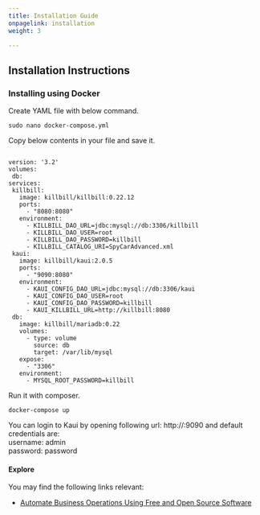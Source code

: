 ```yaml
---
title: Installation Guide
onpagelink: installation
weight: 3

---
```


Installation Instructions
-------------------------

### Installing using Docker

Create YAML file with below command.

 ```
sudo nano docker-compose.yml
```

Copy below contents in your file and save it.

 ```

version: '3.2'
volumes:
  db:
services:
  killbill:
    image: killbill/killbill:0.22.12
    ports:
      - "8080:8080"
    environment:
      - KILLBILL_DAO_URL=jdbc:mysql://db:3306/killbill
      - KILLBILL_DAO_USER=root
      - KILLBILL_DAO_PASSWORD=killbill
      - KILLBILL_CATALOG_URI=SpyCarAdvanced.xml
  kaui:
    image: killbill/kaui:2.0.5
    ports:
      - "9090:8080"
    environment:
      - KAUI_CONFIG_DAO_URL=jdbc:mysql://db:3306/kaui
      - KAUI_CONFIG_DAO_USER=root
      - KAUI_CONFIG_DAO_PASSWORD=killbill
      - KAUI_KILLBILL_URL=http://killbill:8080
  db:
    image: killbill/mariadb:0.22
    volumes:
      - type: volume
        source: db
        target: /var/lib/mysql
    expose:
      - "3306"
    environment:
      - MYSQL_ROOT_PASSWORD=killbill

```

Run it with composer.

 ```
docker-compose up
```

You can login to Kaui by opening following url: http://:9090 and default credentials are:   
 username: admin   
 password: password

#### **Explore**

You may find the following links relevant:

- [Automate Business Operations Using Free and Open Source Software](https://blog.containerize.com/2020/08/27/automate-business-operations-using-open-source-software/)
 